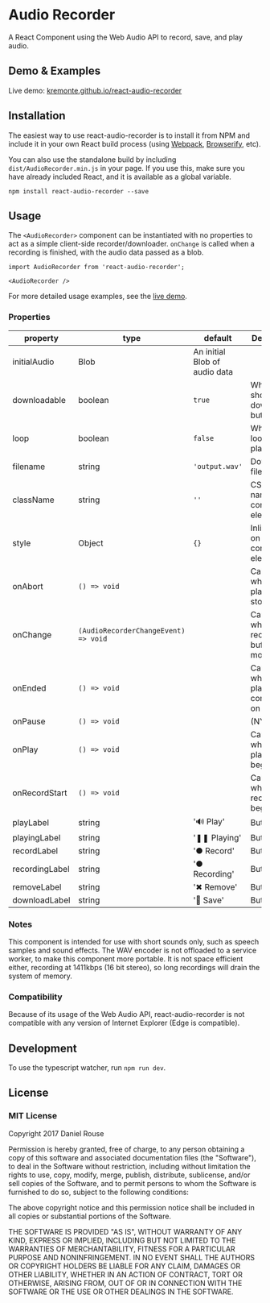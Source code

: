 # Audio Recorder

A React Component using the Web Audio API to record, save, and play audio.


## Demo & Examples

Live demo: [kremonte.github.io/react-audio-recorder](http://kremonte.github.io/react-audio-recorder/)


## Installation

The easiest way to use react-audio-recorder is to install it from NPM and include it in your own React build process (using [Webpack](http://webpack.js.org/), [Browserify](http://browserify.org), etc).

You can also use the standalone build by including `dist/AudioRecorder.min.js` in your page. If you use this, make sure you have already included React, and it is available as a global variable.

```
npm install react-audio-recorder --save
```


## Usage

The `<AudioRecorder>` component can be instantiated with no properties to act as a simple client-side recorder/downloader. `onChange` is called when a recording is finished, with the audio data passed as a blob.

```
import AudioRecorder from 'react-audio-recorder';

<AudioRecorder />
```

For more detailed usage examples, see the [live demo](http://kremonte.github.io/react-audio-recorder/).

### Properties
property|type|default|Description
----|----|-------|-----------
initialAudio|Blob|An initial Blob of audio data
downloadable|boolean|`true`|Whether to show a download button
loop|boolean|`false`|Whether to loop audio playback
filename|string|`'output.wav'`|Downloaded file name
className|string|`''`|CSS class name on the container element
style|Object|`{}`|Inline styles on the container element
onAbort|`() => void`||Callback when playback is stopped
onChange|`(AudioRecorderChangeEvent) => void`||Callback when the recording buffer is modified
onEnded|`() => void`||Callback when playback completes on its own
onPause|`() => void`||(NYI)
onPlay|`() => void`||Callback when playback begins
onRecordStart|`() => void`||Callback when recording begins
playLabel|string|'🔊 Play'|Button label
playingLabel|string|'❚❚ Playing'|Button label
recordLabel|string|'● Record'|Button label
recordingLabel|string|'● Recording'|Button label
removeLabel|string|'✖ Remove'|Button label
downloadLabel|string|'💾 Save'|Button label

### Notes

This component is intended for use with short sounds only, such as speech samples and sound effects. The WAV encoder is not offloaded to a service worker, to make this component more portable. It is not space efficient either, recording at 1411kbps (16 bit stereo), so long recordings will drain the system of memory.

### Compatibility

Because of its usage of the Web Audio API, react-audio-recorder is not compatible with any version of Internet Explorer (Edge is compatible).


## Development

To use the typescript watcher, run `npm run dev`.

## License

### MIT License

Copyright 2017 Daniel Rouse

Permission is hereby granted, free of charge, to any person obtaining a copy of this software and associated documentation files (the "Software"), to deal in the Software without restriction, including without limitation the rights to use, copy, modify, merge, publish, distribute, sublicense, and/or sell copies of the Software, and to permit persons to whom the Software is furnished to do so, subject to the following conditions:

The above copyright notice and this permission notice shall be included in all copies or substantial portions of the Software.

THE SOFTWARE IS PROVIDED "AS IS", WITHOUT WARRANTY OF ANY KIND, EXPRESS OR IMPLIED, INCLUDING BUT NOT LIMITED TO THE WARRANTIES OF MERCHANTABILITY, FITNESS FOR A PARTICULAR PURPOSE AND NONINFRINGEMENT. IN NO EVENT SHALL THE AUTHORS OR COPYRIGHT HOLDERS BE LIABLE FOR ANY CLAIM, DAMAGES OR OTHER LIABILITY, WHETHER IN AN ACTION OF CONTRACT, TORT OR OTHERWISE, ARISING FROM, OUT OF OR IN CONNECTION WITH THE SOFTWARE OR THE USE OR OTHER DEALINGS IN THE SOFTWARE.
